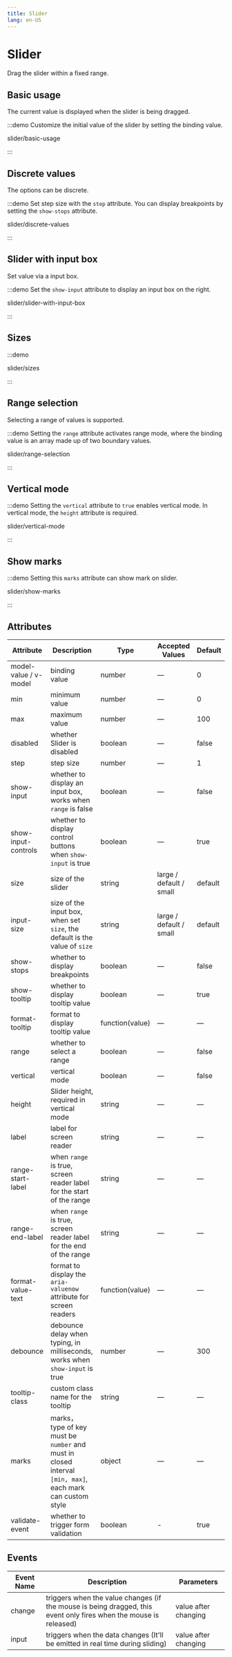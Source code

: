 ```yaml
---
title: Slider
lang: en-US
---
```


# Slider

Drag the slider within a fixed range.

## Basic usage

The current value is displayed when the slider is being dragged.

:::demo Customize the initial value of the slider by setting the binding value.

slider/basic-usage

:::

## Discrete values

The options can be discrete.

:::demo Set step size with the `step` attribute. You can display breakpoints by setting the `show-stops` attribute.

slider/discrete-values

:::

## Slider with input box

Set value via a input box.

:::demo Set the `show-input` attribute to display an input box on the right.

slider/slider-with-input-box

:::

## Sizes

:::demo

slider/sizes

:::

## Range selection

Selecting a range of values is supported.

:::demo Setting the `range` attribute activates range mode, where the binding value is an array made up of two boundary values.

slider/range-selection

:::

## Vertical mode

:::demo Setting the `vertical` attribute to `true` enables vertical mode. In vertical mode, the `height` attribute is required.

slider/vertical-mode

:::

## Show marks

:::demo Setting this `marks` attribute can show mark on slider.

slider/show-marks

:::

## Attributes

| Attribute             | Description                                                                                               | Type            | Accepted Values         | Default |
| --------------------- | --------------------------------------------------------------------------------------------------------- | --------------- | ----------------------- | ------- |
| model-value / v-model | binding value                                                                                             | number          | —                       | 0       |
| min                   | minimum value                                                                                             | number          | —                       | 0       |
| max                   | maximum value                                                                                             | number          | —                       | 100     |
| disabled              | whether Slider is disabled                                                                                | boolean         | —                       | false   |
| step                  | step size                                                                                                 | number          | —                       | 1       |
| show-input            | whether to display an input box, works when `range` is false                                              | boolean         | —                       | false   |
| show-input-controls   | whether to display control buttons when `show-input` is true                                              | boolean         | —                       | true    |
| size                  | size of the slider                                                                                        | string          | large / default / small | default |
| input-size            | size of the input box, when set `size`, the default is the value of `size`                                | string          | large / default / small | default |
| show-stops            | whether to display breakpoints                                                                            | boolean         | —                       | false   |
| show-tooltip          | whether to display tooltip value                                                                          | boolean         | —                       | true    |
| format-tooltip        | format to display tooltip value                                                                           | function(value) | —                       | —       |
| range                 | whether to select a range                                                                                 | boolean         | —                       | false   |
| vertical              | vertical mode                                                                                             | boolean         | —                       | false   |
| height                | Slider height, required in vertical mode                                                                  | string          | —                       | —       |
| label                 | label for screen reader                                                                                   | string          | —                       | —       |
| range-start-label     | when `range` is true, screen reader label for the start of the range                                      | string          | —                       | —       |
| range-end-label       | when `range` is true, screen reader label for the end of the range                                        | string          | —                       | —       |
| format-value-text     | format to display the `aria-valuenow` attribute for screen readers                                        | function(value) | —                       | —       |
| debounce              | debounce delay when typing, in milliseconds, works when `show-input` is true                              | number          | —                       | 300     |
| tooltip-class         | custom class name for the tooltip                                                                         | string          | —                       | —       |
| marks                 | marks， type of key must be `number` and must in closed interval `[min, max]`, each mark can custom style | object          | —                       | —       |
| validate-event        | whether to trigger form validation                                                                        | boolean         | -                       | true    |

## Events

| Event Name | Description                                                                                                       | Parameters           |
| ---------- | ----------------------------------------------------------------------------------------------------------------- | -------------------- |
| change     | triggers when the value changes (if the mouse is being dragged, this event only fires when the mouse is released) | value after changing |
| input      | triggers when the data changes (It'll be emitted in real time during sliding)                                     | value after changing |
